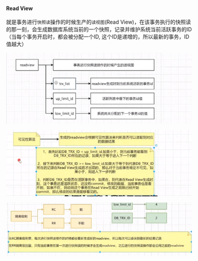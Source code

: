 #### Read View

就是事务进行`快照读`操作的时候生产的`读视图`(Read View)，在该事务执行的快照读的那一刻，会生成数据库系统当前的一个快照，记录并维护系统当前活跃事务的ID（当每个事务开启时，都会被分配一个ID, 这个ID是递增的，所以最新的事务，ID值越大）

![](..\resource\readview.png)



![](..\resource\可见性算法.png)



<img src="..\resource\rc与rr下的读视图.png" style="zoom:80%;" />

